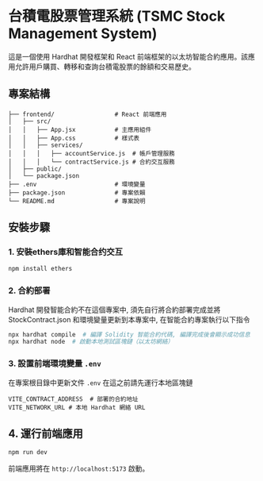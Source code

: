 # 台積電股票管理系統 (TSMC Stock Management System)
這是一個使用 Hardhat 開發框架和 React 前端框架的以太坊智能合約應用。該應用允許用戶購買、轉移和查詢台積電股票的餘額和交易歷史。
## 專案結構
``` 
├── frontend/                 # React 前端應用
│   ├── src/
│   │   ├── App.jsx           # 主應用組件
│   │   ├── App.css           # 樣式表
│   │   ├── services/
│   │   │   ├── accountService.js  # 帳戶管理服務
│   │   │   └── contractService.js # 合約交互服務
│   ├── public/
│   └── package.json
├── .env                      # 環境變量
├── package.json              # 專案依賴
└── README.md                 # 專案說明
```

## 安裝步驟
### 1. 安裝ethers庫和智能合约交互
``` bash
npm install ethers
```

### 2. 合約部署
Hardhat 開發智能合約不在這個專案中, 須先自行將合約部署完成並將 StockContract.json 和環境變量更新到本專案中, 在智能合約專案執行以下指令
``` bash
npx hardhat compile  # 編譯 Solidity 智能合約代碼, 編譯完成後會顯示成功信息
npx hardhat node  # 啟動本地測試區塊鏈（以太坊網絡）
```

### 3. 設置前端環境變量 `.env`
在專案根目錄中更新文件 `.env`
在這之前請先運行本地區塊鏈
``` 
VITE_CONTRACT_ADDRESS  # 部署的合約地址
VITE_NETWORK_URL # 本地 Hardhat 網絡 URL
```

## 4. 運行前端應用
``` bash
npm run dev
```
前端應用將在 `http://localhost:5173` 啟動。
